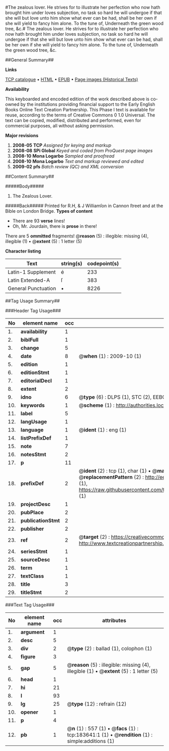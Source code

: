 #The zealous lover. He strives for to illustrate her perfection who now hath brought him under loves subjection, no task so hard he will undergoe if that she will but love unto him show what ever can be had, shall be her own if she will yield to fancy him alone. To the tune of, Underneath the green wood tree, &c.#
The zealous lover. He strives for to illustrate her perfection who now hath brought him under loves subjection, no task so hard he will undergoe if that she will but love unto him show what ever can be had, shall be her own if she will yield to fancy him alone. To the tune of, Underneath the green wood tree, &c.

##General Summary##

**Links**

[TCP catalogue](http://www.ota.ox.ac.uk/tcp/)  • 
[HTML](http://tei.it.ox.ac.uk/tcp/Texts-HTML/free/B06/B06800.html)  • 
[EPUB](http://tei.it.ox.ac.uk/tcp/Texts-EPUB/free/B06/B06800.epub) • 
[Page images (Historical Texts)](https://data.historicaltexts.jisc.ac.uk/view?pubId=eebo-99887974e&pageId=eebo-99887974e-183641-1)

**Availability**

This keyboarded and encoded edition of the
	       work described above is co-owned by the institutions
	       providing financial support to the Early English Books
	       Online Text Creation Partnership. This Phase I text is
	       available for reuse, according to the terms of Creative
	       Commons 0 1.0 Universal. The text can be copied,
	       modified, distributed and performed, even for
	       commercial purposes, all without asking permission.

**Major revisions**

1. __2008-05__ __TCP__ *Assigned for keying and markup*
1. __2008-08__ __SPi Global__ *Keyed and coded from ProQuest page images*
1. __2008-10__ __Mona Logarbo__ *Sampled and proofread*
1. __2008-10__ __Mona Logarbo__ *Text and markup reviewed and edited*
1. __2009-02__ __pfs__ *Batch review (QC) and XML conversion*

##Content Summary##

#####Body#####

1. The Zealous Lover.

#####Back#####
Printed for R.H, & J Williamſon in Cannon ſtreet and at the Bible on London Bridge.
**Types of content**

  * There are 93 **verse** lines!
  * Oh, Mr. Jourdain, there is **prose** in there!

There are 5 **ommitted** fragments! 
 @__reason__ (5) : illegible: missing (4), illegible (1)  •  @__extent__ (5) : 1 letter (5)

**Character listing**


|Text|string(s)|codepoint(s)|
|---|---|---|
|Latin-1 Supplement|é|233|
|Latin Extended-A|ſ|383|
|General Punctuation|•|8226|

##Tag Usage Summary##

###Header Tag Usage###

|No|element name|occ|attributes|
|---|---|---|---|
|1.|__availability__|1||
|2.|__biblFull__|1||
|3.|__change__|5||
|4.|__date__|8| @__when__ (1) : 2009-10 (1)|
|5.|__edition__|1||
|6.|__editionStmt__|1||
|7.|__editorialDecl__|1||
|8.|__extent__|2||
|9.|__idno__|6| @__type__ (6) : DLPS (1), STC (2), EEBO-CITATION (1), PROQUEST (1), VID (1)|
|10.|__keywords__|1| @__scheme__ (1) : http://authorities.loc.gov/ (1)|
|11.|__label__|5||
|12.|__langUsage__|1||
|13.|__language__|1| @__ident__ (1) : eng (1)|
|14.|__listPrefixDef__|1||
|15.|__note__|7||
|16.|__notesStmt__|2||
|17.|__p__|11||
|18.|__prefixDef__|2| @__ident__ (2) : tcp (1), char (1)  •  @__matchPattern__ (2) : ([0-9\-]+):([0-9IVX]+) (1), (.+) (1)  •  @__replacementPattern__ (2) : http://eebo.chadwyck.com/downloadtiff?vid=$1&page=$2 (1), https://raw.githubusercontent.com/textcreationpartnership/Texts/master/tcpchars.xml#$1 (1)|
|19.|__projectDesc__|1||
|20.|__pubPlace__|2||
|21.|__publicationStmt__|2||
|22.|__publisher__|2||
|23.|__ref__|2| @__target__ (2) : https://creativecommons.org/publicdomain/zero/1.0/ (1), http://www.textcreationpartnership.org/docs/. (1)|
|24.|__seriesStmt__|1||
|25.|__sourceDesc__|1||
|26.|__term__|1||
|27.|__textClass__|1||
|28.|__title__|3||
|29.|__titleStmt__|2||


###Text Tag Usage###

|No|element name|occ|attributes|
|---|---|---|---|
|1.|__argument__|1||
|2.|__desc__|5||
|3.|__div__|2| @__type__ (2) : ballad (1), colophon (1)|
|4.|__figure__|3||
|5.|__gap__|5| @__reason__ (5) : illegible: missing (4), illegible (1)  •  @__extent__ (5) : 1 letter (5)|
|6.|__head__|1||
|7.|__hi__|21||
|8.|__l__|93||
|9.|__lg__|25| @__type__ (12) : refrain (12)|
|10.|__opener__|1||
|11.|__p__|4||
|12.|__pb__|1| @__n__ (1) : 557 (1)  •  @__facs__ (1) : tcp:183641:1 (1)  •  @__rendition__ (1) : simple:additions (1)|
